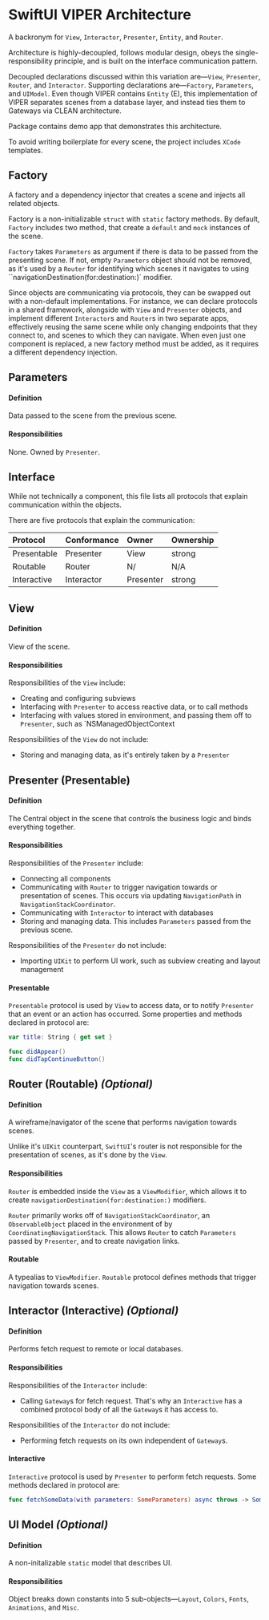 # SwiftUI VIPER Architecture

A backronym for `View`, `Interactor`, `Presenter`, `Entity`, and `Router`.

Architecture is highly-decoupled, follows modular design, obeys the single-responsibility principle, and is built on the interface communication pattern.

Decoupled declarations discussed within this variation are—`View`, `Presenter`, `Router`, and `Interactor`. Supporting declarations are—`Factory`, `Parameters`, and `UIModel`. Even though VIPER contains `Entity` (E), this implementation of VIPER separates scenes from a database layer, and instead ties them to Gateways via CLEAN architecture.

Package contains demo app that demonstrates this architecture.

To avoid writing boilerplate for every scene, the project includes `XCode` templates.

## Factory

A factory and a dependency injector that creates a scene and injects all related objects.

Factory is a non-initializable `struct` with `static` factory methods. By default, `Factory` includes two method, that create a `default` and `mock` instances of the scene.

`Factory` takes `Parameters` as argument if there is data to be passed from the presenting scene. If not, empty `Parameters` object should not be removed, as it's used by a `Router` for identifying which scenes it navigates to using ``navigationDestination(for:destination:)` modifier. 

Since objects are communicating via protocols, they can be swapped out with a non-default implementations. For instance, we can declare protocols in a shared framework, alongside with `View` and `Presenter` objects, and implement different `Interactor`s and `Router`s in two separate apps, effectively reusing the same scene while only changing endpoints that they connect to, and scenes to which they can navigate. When even just one component is replaced, a new factory method must be added, as it requires a different dependency injection.

## Parameters

#### Definition

Data passed to the scene from the previous scene.

#### Responsibilities

None. Owned by `Presenter`.

## Interface

While not technically a component, this file lists all protocols that explain communication within the objects.

There are five protocols that explain the communication:

| Protocol    | Conformance    | Owner          | Ownership |
| :---------- | :------------- | :------------- | :-------- |
| Presentable | Presenter      | View           | strong    |
| Routable    | Router         | N/             | N/A       |
| Interactive | Interactor     | Presenter      | strong    |

## View

#### Definition

View of the scene.

#### Responsibilities

Responsibilities of the `View` include:

- Creating and configuring subviews
- Interfacing with `Presenter` to access reactive data, or to call methods
- Interfacing with values stored in environment, and passing them off to `Presenter`, such as `NSManagedObjectContext

Responsibilities of the `View` do not include:

- Storing and managing data, as it's entirely taken by a `Presenter`
    
## Presenter (Presentable)

#### Definition

The Central object in the scene that controls the business logic and binds everything together.

#### Responsibilities

Responsibilities of the `Presenter` include:

- Connecting all components
- Communicating with `Router` to trigger navigation towards or presentation of scenes. This occurs via updating `NavigationPath` in `NavigationStackCoordinator`.
- Communicating with `Interactor` to interact with databases
- Storing and managing data. This includes `Parameters` passed from the previous scene.

Responsibilities of the `Presenter` do not include:

- Importing `UIKit` to perform UI work, such as subview creating and layout management

#### Presentable

`Presentable` protocol is used by `View` to access data, or to notify `Presenter` that an event or an action has occurred. Some properties and methods declared in protocol are:

```swift
var title: String { get set }

func didAppear()
func didTapContinueButton()
```

## Router (Routable) ***(Optional)***

#### Definition

A wireframe/navigator of the scene that performs navigation towards scenes.

Unlike it's `UIKit` counterpart, `SwiftUI`'s router is not responsible for the presentation of scenes, as it's done by the `View`.

#### Responsibilities

`Router` is embedded inside the `View` as a `ViewModifier`, which allows it to create `navigationDestination(for:destination:)` modifiers.

`Router` primarily works off of `NavigationStackCoordinator`, an `ObservableObject` placed in the environment of by `CoordinatingNavigationStack`. This allows `Router` to catch `Parameters` passed by `Presenter`, and to create navigation links.

#### Routable

A typealias to `ViewModifier`. `Routable` protocol defines methods that trigger navigation towards scenes.
    
## Interactor (Interactive) ***(Optional)***

#### Definition

Performs fetch request to remote or local databases.

#### Responsibilities

Responsibilities of the `Interactor` include:

- Calling `Gateway`s for fetch request. That's why an `Interactive` has a combined protocol body of all the `Gateway`s it has access to.

Responsibilities of the `Interactor` do not include:

- Performing fetch requests on its own independent of `Gateway`s.

#### Interactive

`Interactive` protocol is used by `Presenter` to perform fetch requests. Some methods declared in protocol are:

```swift
func fetchSomeData(with parameters: SomeParameters) async throws -> SomeEntity
```

## UI Model ***(Optional)***

#### Definition

A non-initalizable `static` model that describes UI.

#### Responsibilities

Object breaks down constants into 5 sub-objects—`Layout`, `Colors`, `Fonts`, `Animations`, and `Misc`.
